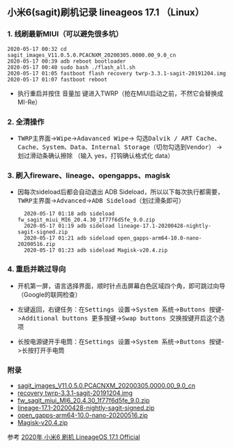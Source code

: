 ## 小米6(sagit)刷机记录 lineageos 17.1 （Linux）

### 1. 线刷最新MIUI（可以避免很多坑）
    2020-05-17 00:32 cd sagit_images_V11.0.5.0.PCACNXM_20200305.0000.00_9.0_cn
    2020-05-17 00:39 adb reboot bootloader
    2020-05-17 00:40 sudo bash ./flash_all.sh
    2020-05-17 01:05 fastboot flash recovery twrp-3.3.1-sagit-20191204.img
    2020-05-17 01:07 fastboot reboot
- 执行重启并按住 <kbd>音量加</kbd> 键进入TWRP（抢在MIUI启动之前，不然它会替换成MI-Re）

### 2. 全清操作
- <kbd>TWRP主界面</kbd>-><kbd>Wipe</kbd>-><kbd>Adavanced Wipe</kbd>-> 勾选<kbd>Dalvik / ART Cache</kbd>、<kbd>Cache</kbd>、<kbd>System</kbd>、<kbd>Data</kbd>、<kbd>Internal Storage</kbd>（切勿勾选到<kbd>Vendor</kbd>） -> 划过滑动条确认擦除
    （输入 yes，打钩确认格式化 data）

### 3. 刷入fireware、lineage、opengapps、magisk
- 因每次sideload后都会自动退出 ADB Sideload，所以以下每次执行都需要，<kbd>TWRP主界面</kbd>-><kbd>Advanced</kbd>-><kbd>ADB Sideload</kbd>（划过滑条即可）

        2020-05-17 01:18 adb sideload fw_sagit_miui_MI6_20.4.30_1f77f6d5fe_9.0.zip
        2020-05-17 01:19 adb sideload lineage-17.1-20200428-nightly-sagit-signed.zip
        2020-05-17 01:21 adb sideload open_gapps-arm64-10.0-nano-20200516.zip
        2020-05-17 01:23 adb sideload Magisk-v20.4.zip

### 4. 重启并跳过导向
- 开机第一屏，语言选择界面，顺时针点击屏幕白色区域四个角，即可跳过向导（Google的联网检查）
    
- 左键返回，右键任务：在<kbd>Settings 设置</kbd>-><kbd>System 系统</kbd>-><kbd>Buttons 按键</kbd>-><kbd>Additional buttons 更多按键</kbd>-><kbd>Swap buttons 交换按键</kbd>开启这个选项

- 长按电源键开手电筒：在<kbd>Settings 设置</kbd>-><kbd>System 系统</kbd>-><kbd>Buttons 按键</kbd>-><kbd>长按打开手电筒</kbd>

### 附录
- [sagit_images_V11.0.5.0.PCACNXM_20200305.0000.00_9.0_cn](https://update.miui.com/updates/v1/fullromdownload.php?d=sagit&b=F&r=cn&n=)
- [recovery twrp-3.3.1-sagit-20191204.img](https://github.com/xiaomi-msm8998/twrp_device_xiaomi_sagit/releases)
- [fw_sagit_miui_MI6_20.4.30_1f77f6d5fe_9.0.zip](https://github.com/XiaomiFirmwareUpdater/firmware_xiaomi_sagit/releases/)
- [lineage-17.1-20200428-nightly-sagit-signed.zip](https://download.lineageos.org/sagit)
- [open_gapps-arm64-10.0-nano-20200516.zip](https://opengapps.org/)
- [Magisk-v20.4.zip](https://github.com/topjohnwu/Magisk/releases)



参考 [2020年 小米6 刷机 LineageOS 17.1 Official](https://ericclose.github.io/Install-LineageOS-on-sagit.html)
